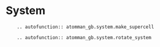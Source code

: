 # System

```{eval-rst}
    .. autofunction:: atomman_gb.system.make_supercell
```

```{eval-rst}
    .. autofunction:: atomman_gb.system.rotate_system
```
